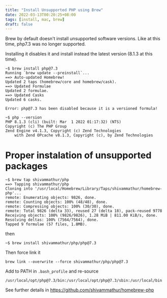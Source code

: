 ```yaml
---
title: "Install Unsupported PHP using Brew"
date: 2022-03-13T00:20:25+08:00
tags: [install, mac, brew]
draft: false
---
```


Brew by default doesn't install unsupported software versions.
Like at this time, php7.3 was no longer supported.

Installing it disables it and install instead the latest version (8.1.3 at this time).
```
~$ brew install php@7.3
Running `brew update --preinstall`...
==> Auto-updated Homebrew!
Updated 2 taps (homebrew/core and homebrew/cask).
==> Updated Formulae
Updated 2 formulae.
==> Updated Casks
Updated 6 casks.

Error: php@7.3 has been disabled because it is a versioned formula!

~$ php --version
PHP 8.1.3 (cli) (built: Mar  1 2022 01:17:32) (NTS)
Copyright (c) The PHP Group
Zend Engine v4.1.3, Copyright (c) Zend Technologies
    with Zend OPcache v8.1.3, Copyright (c), by Zend Technologies
```

# Proper instalation of unsupported packages
```
~$ brew tap shivammathur/php
==> Tapping shivammathur/php
Cloning into '/usr/local/Homebrew/Library/Taps/shivammathur/homebrew-php'...
remote: Enumerating objects: 9826, done.
remote: Counting objects: 100% (48/48), done.
remote: Compressing objects: 100% (30/30), done.
remote: Total 9826 (delta 33), reused 27 (delta 18), pack-reused 9778
Receiving objects: 100% (9826/9826), 1.28 MiB | 811.00 KiB/s, done.
Resolving deltas: 100% (7564/7564), done.
Tapped 9 formulae (57 files, 1.8MB).
```
then
```
~$ brew install shivammathur/php/php@7.3
```

Then force link it
```
brew link --overwrite --force shivammathur/php/php@7.3
```

Add to PATH in `.bash_profile` and re-source
```
/usr/local/opt/php@7.3/bin:/usr/local/opt/php@7.3/sbin:/usr/local/bin
```

See further details in https://github.com/shivammathur/homebrew-php

